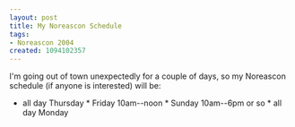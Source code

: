```yaml
---
layout: post
title: My Noreascon Schedule
tags:
- Noreascon 2004
created: 1094102357
---
```

 I'm going out of town unexpectedly for a couple of days, so my Noreascon schedule (if anyone is interested) will be:

* all day Thursday * Friday 10am--noon * Sunday 10am--6pm or so * all day Monday
